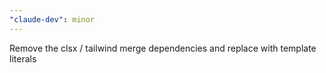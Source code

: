 ```yaml
---
"claude-dev": minor
---
```


Remove the clsx / tailwind merge dependencies and replace with template literals

